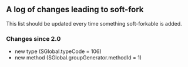 
## A log of changes leading to soft-fork

This list should be updated every time something soft-forkable is added.

### Changes since 2.0

 - new type (SGlobal.typeCode = 106)
 - new method (SGlobal.groupGenerator.methodId = 1)